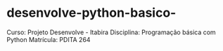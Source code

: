 # desenvolve-python-basico-
Curso: Projeto Desenvolve - Itabira Disciplina: Programação básica com Python Matrícula: PDITA 264
